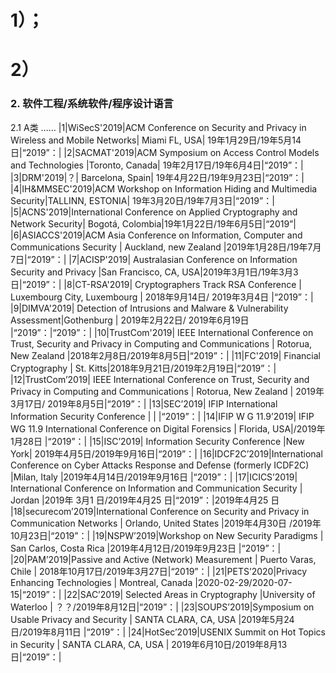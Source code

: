 # 1）；

# 2）

### 2. 软件工程/系统软件/程序设计语言
2.1 A类
  ……
|1|WiSecS'2019|ACM Conference on Security and Privacy in Wireless and Mobile Networks| Miami FL, USA| 19年1月29日/19年5月14日|“2019”：|
|2|SACMAT'2019|ACM Symposium on Access Control Models and Technologies |Toronto, Canada| 19年2月17日/19年6月4日|“2019”：|
|3|DRM'2019|？| Barcelona, Spain| 19年4月22日/19年9月23日|“2019”：|
|4|IH&MMSEC'2019|ACM Workshop on Information Hiding and Multimedia Security|TALLINN, ESTONIA| 19年3月20日/19年7月3日|“2019”：|
|5|ACNS'2019|International Conference on Applied Cryptography and Network Security| Bogotá, Colombia|19年1月22日/19年6月5日|“2019”|
|6|ASIACCS'2019|ACM Asia Conference on Information, Computer and Communications Security | Auckland, new Zealand |2019年1月28日/19年7月7日|“2019”：|
|7|ACISP'2019| Australasian Conference on Information Security and Privacy |San Francisco, CA, USA|2019年3月1日/19年3月3日|“2019”：|
|8|CT-RSA'2019| Cryptographers Track RSA Conference | Luxembourg City, Luxembourg | 2018年9月14日/ 2019年3月4日 |“2019”：|
|9|DIMVA'2019| Detection of Intrusions and Malware & Vulnerability Assessment|Gothenburg | 2019年2月22日/ 2019年6月19日 |“2019”：|“2019”：|
|10|TrustCom'2019| IEEE International Conference on Trust, Security and Privacy in Computing and Communications  | Rotorua, New Zealand  |2018年2月8日/2019年8月5日|“2019”：|
|11|FC'2019| Financial Cryptography | St. Kitts|2018年9月21日/2019年2月19日|“2019”：|
|12|TrustCom’2019| IEEE International Conference on Trust, Security and Privacy in Computing and Communications | Rotorua, New Zealand  | 2019年3月17日/ 2019年8月5日|“2019”：|
|13|SEC’2019| IFIP International Information Security Conference |  | |“2019”：|
|14|IFIP W G 11.9’2019| IFIP WG 11.9 International Conference on Digital Forensics | Florida, USA|/2019年1月28日 |“2019”：|
|15|ISC’2019| Information Security Conference  |New York| 2019年4月5日/2019年9月16日|“2019”：|
|16|IDCF2C’2019|International Conference on Cyber Attacks Response and Defense (formerly ICDF2C) |Milan, Italy |2019年4月14日/2019年9月16日 |“2019”：|
|17|ICICS’2019| International Conference on Information and Communication Security  | Jordan |2019年 3月1 日/2019年4月25 日|“2019”：|2019年4月25 日
|18|securecom’2019|International Conference on Security and Privacy in Communication Networks  | Orlando, United States |2019年4月30日 /2019年10月23日|“2019”：|
|19|NSPW’2019|Workshop on New Security Paradigms  | San Carlos, Costa Rica |2019年4月12日/2019年9月23日 |“2019”：|
|20|PAM’2019|Passive and Active (Network) Measurement | Puerto Varas, Chile | 2018年10月17日/2019年3月27日|“2019”：|
|21|PETS’2020|Privacy Enhancing Technologies | Montreal, Canada |2020-02-29/2020-07-15|“2019”：|
|22|SAC’2019| Selected Areas in Cryptography  |University of Waterloo  | ？？/2019年8月12日|“2019”：|
|23|SOUPS’2019|Symposium on Usable Privacy and Security  | SANTA CLARA, CA, USA |2019年5月24日/2019年8月11日 |“2019”：|
|24|HotSec’2019|USENIX Summit on Hot Topics in Security | SANTA CLARA, CA, USA | 2019年6月10日/2019年8月13日|“2019”：|
